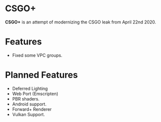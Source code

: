 # CSGO+
**CSGO+** is an attempt of modernizing the CSGO leak from April 22nd 2020.
# Features
- Fixed some VPC groups.

# Planned Features
- Deferred Lighting
- Web Port (Emscripten)
- PBR shaders.
- Android support.
- Forward+ Renderer
- Vulkan Support.
